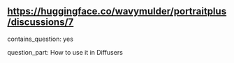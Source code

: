 ## https://huggingface.co/wavymulder/portraitplus/discussions/7

contains_question: yes

question_part: How to use it in Diffusers
